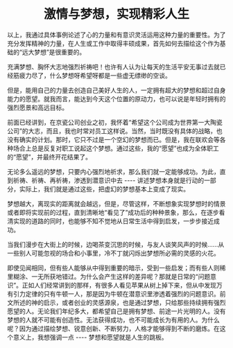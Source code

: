 <h1 align=center>激情与梦想，实现精彩人生</h1>

以上，我通过具体事例论述了心的力量和有意识灵活运用这种力量的重要性。为了充分发挥精神的力量，在人生或工作中取得丰硕成果，首先如何去描绘这个作为基础的“远大梦想”是很重要的。

充满梦想、胸怀大志地强烈祈祷吧！也许有人认为让每天的生活平安无事过去就已经筋疲力尽了，什么梦想呀希望呀都是一些虚无缥缈的空谈。

但是，能用自己的力量去创造自己美好人生的人，一定拥有超大的梦想和超过自身能力的愿望。就我而言，能达到今天这个位置的原动力，也可以说是年轻时拥有的强烈愿景和高远目标。

前面已经讲到，在京瓷公司创业之初，我怀着“希望这个公司成为世界第一大陶瓷公司”的大志，而且，我也时常对员工这样说。当然，当时既没有具体的战略，也没有确实的计划。那时，它只不过是一个空幻的梦想而已。但是，我在联欢会等各种场合上总是反复对职工说起这个梦想。通过这些，我的“愿望”也成为全体职工的“愿望”，并最终开花结果了。

无论多么遥远的梦想，只要内心强烈地祈求，那么我们就一定能够成功。为此，直到祈祷、祈祷、再祈祷，渗透到潜意识中去 ---- 讲述梦想本身就是行动的一部分，实际上，我们就是通过这些，把虚幻的梦想基本上变成了现实。

梦想越大，离现实的距离就会越远，但是，尽管这样，不断想象实现梦想时的情景或者即将实现前的过程，直到清晰地“看见了”成功后的种种景象，那么，在逐步看清实现的道路的同时，也能够不知不觉地从日常生活中得到启发，一步步接近成功。

当我们漫步在大街上的时候，边喝茶变沉思的时候，与友人谈笑风声的时候……从一些别人可能忽视的场合和小事里，冷不丁就闪烁出梦想所必需的灵感的火花。

即使见闻相同，但有些人能够从中得到重要的暗示，受到一些启发；而有些人则稀里糊涂、一无所获地错过。为什么会产生这样的差异呢？那就是日常的“问题意识”。正如人们经常讲到的那样，有很多人看见苹果从树上掉下来，但从中发现万有引力定律的只有牛顿一人，那是因为牛顿在潜意识里渗透着强烈的问题意识。前文所述的神的启示，或者创业的灵感源泉，也是通过梦想，只给那些持续拥有强烈愿望的人。无论我们年纪多大，都希望自己是拥有梦想、前途一片光明的人。没有梦想的人就不可能有创造性。无法获得成功，也不可能成长为有用的人。为什么呢？因为通过描绘梦想、锐意创新、不断努力，人格才能够得到不断的磨炼。在这个意义上，我想强调一点 ---- 梦想和愿望就是人生的跳板。

